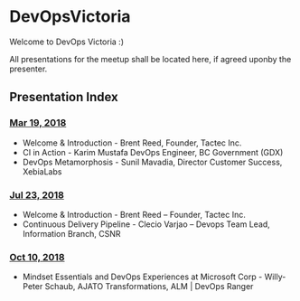 # DevOpsVictoria
Welcome to DevOps Victoria :)

All presentations for the meetup shall be located here, if agreed uponby the presenter. 

## Presentation Index

### [Mar 19, 2018](2018-03-19)
* Welcome & Introduction - Brent Reed, Founder, Tactec Inc.
* CI in Action - Karim Mustafa DevOps Engineer, BC Government (GDX)
* DevOps Metamorphosis - Sunil Mavadia, Director Customer Success, XebiaLabs

### [Jul 23, 2018](2018-07-23)
* Welcome & Introduction - Brent Reed – Founder, Tactec Inc.
* Continuous Delivery Pipeline - Clecio Varjao – Devops Team Lead, Information Branch, CSNR

### [Oct 10, 2018](2018-10-23)
* Mindset Essentials and DevOps Experiences at Microsoft Corp - Willy-Peter Schaub, AJATO Transformations,
  ALM | DevOps Ranger
